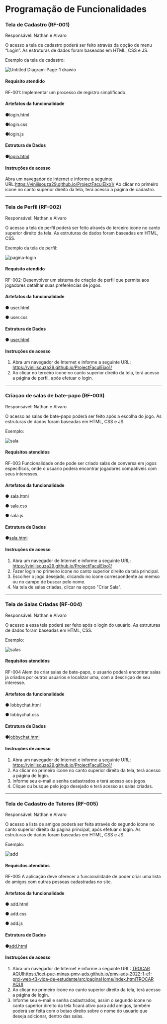 # Programação de Funcionalidades

### Tela de Cadastro (RF-001)

Responsável: Nathan e Alvaro

O acesso a tela de cadastro poderá ser feito através da opção de menu “Login”. As estruturas de dados foram baseadas em HTML, CSS e JS.

Exemplo da tela de cadastro: 


![Untitled Diagram-Page-1 drawio](https://github.com/ICEI-PUC-Minas-PMV-ADS/MatchFinder-Turma4-Grupo4/blob/main/documentos/img/tela_registre-se.png)



#### Requisito atendido

RF-001: Implementar um processo de registro simplificado.


#### Artefatos da funcionalidade

●login.html

●login.css

●login.js

#### Estrutura de Dados

●[login.html](https://github.com/ICEI-PUC-Minas-PMV-ADS/MatchFinder-Turma4-Grupo4/blob/main/codigo-fonte/src/login.html)


#### Instruções de acesso

Abra um navegador de Internet e informe a seguinte URL:https://viniiisouza29.github.io/ProjectFaculEixo1/
Ao clicar no primeiro ícone no canto superior direito da tela, terá acesso a página de cadastro.

<hr>

### Tela de Perfil (RF-002)

Responsável: Nathan e Alvaro

O acesso a tela de perfil poderá ser feito através do terceiro icone no canto superior direito da tela. As estruturas de dados foram baseadas em HTML, CSS.

Exemplo da tela de perfil: 


![pagina-login](https://github.com/ICEI-PUC-Minas-PMV-ADS/MatchFinder-Turma4-Grupo4/blob/main/documentos/img/perfil.png)


#### Requisito atendido

RF-002: Desenvolver um sistema de criação de perfil que permita aos jogadores detalhar suas preferências de jogos.

#### Artefatos da funcionalidade

●	user.html 

●	user.css


#### Estrutura de Dados

●	[user.html](https://github.com/ICEI-PUC-Minas-PMV-ADS/MatchFinder-Turma4-Grupo4/blob/main/codigo-fonte/src/user.html)


#### Instruções de acesso

1.	Abra um navegador de Internet e informe a seguinte URL: https://viniiisouza29.github.io/ProjectFaculEixo1/
2.	Ao clicar no terceiro ícone no canto superior direito da tela, terá acesso a página de perfil, após efetuar o login.

<hr>

### Criaçao de salas de bate-papo (RF-003)

Responsável: Nathan e Alvaro

O acesso as salas de bate-papo poderá ser feito após a escolha do jogo. As estruturas de dados foram baseadas em HTML, CSS e JS.

Exemplo:

![sala](https://github.com/ICEI-PUC-Minas-PMV-ADS/MatchFinder-Turma4-Grupo4/blob/main/documentos/img/criar.png)


#### Requisitos atendidos

RF-003	Funcionalidade onde pode ser criado salas de conversa em jogos especificos, onde o usuario podera encontrar jogadores compativeis com seus interesses.


#### Artefatos da funcionalidade

●	sala.html 

●	sala.css

●       sala.js


#### Estrutura de Dados

●[sala.html](https://github.com/ICEI-PUC-Minas-PMV-ADS/MatchFinder-Turma4-Grupo4/blob/main/codigo-fonte/src/sala.html)


#### Instruções de acesso
1.	Abra um navegador de Internet e informe a seguinte URL: https://viniiisouza29.github.io/ProjectFaculEixo1/
2.	Fazer login no primeiro ícone no canto superior direito da tela principal.
3.	Escolher o jogo desejado, clicando no ícone correspondente ao memso ou no campo de buscar pelo nome.
4.	Na tela de salas criadas, clicar na opçao "Criar Sala".

<hr>

### Tela de Salas Criadas (RF-004)

Responsável: Nathan e Alvaro

O acesso a essa tela poderá ser feito após o login do usuário. As estruturas de dados foram baseadas em HTML, CSS.

Exemplo:

![salas](https://github.com/ICEI-PUC-Minas-PMV-ADS/MatchFinder-Turma4-Grupo4/blob/main/documentos/img/salas.png)


#### Requisitos atendidos
 
RF-004	Alem de criar salas de bate-papo, o usuario poderá encontrar salas ja criadas por outros usuarios e localizar uma, com a descriçao de seu interesse.

#### Artefatos da funcionalidade

●	lobbychat.html 

●	lobbychat.css

#### Estrutura de Dados

●[lobbychat.html](https://github.com/ICEI-PUC-Minas-PMV-ADS/MatchFinder-Turma4-Grupo4/blob/main/codigo-fonte/src/lobbychat.html)


#### Instruções de acesso
1.	Abra um navegador de Internet e informe a seguinte URL: https://viniiisouza29.github.io/ProjectFaculEixo1/
2.	Ao clicar no primeiro ícone no canto superior direito da tela, terá acesso a página de login.
3.	Informe seu e-mail e senha cadastrados e terá acesso aos jogos.
4.	Clique ou busque pelo jogo desejado e terá acesso as salas criadas.

<hr>

### Tela de Cadastro de Tutores (RF-005)

Responsável: Nathan e Alvaro

O acesso a lista de amigos poderá ser feita através do segundo icone no canto superior direito da pagina principal, após efetuar o login. As estruturas de dados foram baseadas em HTML, CSS e JS.

Exemplo:

![add](https://github.com/ICEI-PUC-Minas-PMV-ADS/MatchFinder-Turma4-Grupo4/blob/main/documentos/img/add.png)


#### Requisitos atendidos
 
RF-005	A aplicação deve oferecer a funcionalidade de poder criar uma lista de amigos com outras pessoas cadastradas no site.

#### Artefatos da funcionalidade

●	add.html 

●	add.css

●	add.js

#### Estrutura de Dados

●[add.html](https://github.com/ICEI-PUC-Minas-PMV-ADS/MatchFinder-Turma4-Grupo4/blob/main/codigo-fonte/src/add.html)


#### Instruções de acesso
1.	Abra um navegador de Internet e informe a seguinte URL: [TROCAR AQUIhttps://icei-puc-minas-pmv-ads.github.io/pmv-ads-2022-1-e1-proj-web-t3-vida-de-estudante/src/paginaHome/index.htmlTROCAR AQUI](https://viniiisouza29.github.io/ProjectFaculEixo1/)
2.	Ao clicar no primeiro ícone no canto superior direito da tela, terá acesso a página de login.
3.	Informe seu e-mail e senha cadastrados, assim o segundo ícone no canto superior direito da tela ficará ativo para add amigos, também poderá ser feita com o botao direito sobre o nome do usuario que deseja adicionar, dentro das salas.
